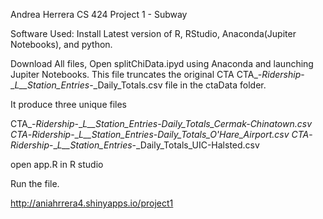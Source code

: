 Andrea Herrera 
CS 424 Project 1 - Subway

Software Used: 
Install Latest version of R, RStudio, Anaconda(Jupiter Notebooks), and python. 

Download All files, 
Open splitChiData.ipyd using Anaconda and launching Jupiter Notebooks. This file truncates the original CTA CTA_-_Ridership_-__L__Station_Entries_-_Daily_Totals.csv file in the ctaData folder. 

It produce three unique files 

CTA_-_Ridership_-__L__Station_Entries_-_Daily_Totals_Cermak-Chinatown.csv
CTA_-_Ridership_-__L__Station_Entries_-_Daily_Totals_O'Hare_Airport.csv
CTA_-_Ridership_-__L__Station_Entries_-_Daily_Totals_UIC-Halsted.csv

open app.R in R studio 

Run the file.

http://aniahrrera4.shinyapps.io/project1 
